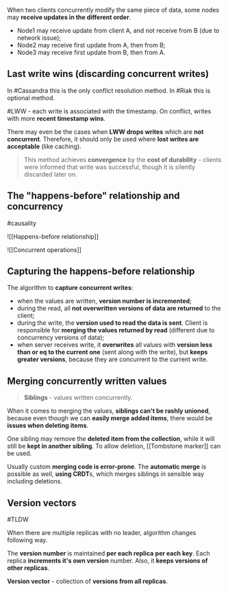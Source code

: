 When two clients concurrently modify the same piece of data, some nodes may **receive updates in the different order**. 
- Node1 may receive update from client A, and not receive from B (due to network issue);
- Node2 may receive first update from A, then from B;
- Node3 may receive first update from B, then from A.

## Last write wins (discarding concurrent writes)

In #Cassandra this is the only conflict resolution method.
In #Riak this is optional method.

#LWW -  each write is associated with the timestamp. On conflict, writes 
with more **recent timestamp wins**. 

There may even be the cases when **LWW drops writes** which are **not concurrent**. Therefore, it should only be used where **lost writes are acceptable** (like caching).

> This method achieves **convergence** by the **cost of durability** - clients were informed that write was successful, though it is silently discarded later on.

## The "happens-before" relationship and concurrency

#causality

![[Happens-before relationship]]

![[Concurrent operations]]

## Capturing the happens-before relationship

The algorithm to **capture concurrent writes**:
- when the values are written, **version number is incremented**;
- during the read, all **not overwritten versions of data are returned** to the client;
- during the write, the **version used to read the data is sent**. Client is responsible for **merging the values returned by read** (different due to concurrency versions of data);
- when server receives write, it **overwrites** all values with **version less than or eq to the current one** (sent along with the write), but **keeps greater versions**, because they are concurrent to the current write.

## Merging concurrently written values

> **Siblings** - values written concurrently.

When it comes to merging the values, **siblings can't be rashly unioned**, because even though we can **easily merge added items**, there would be **issues when deleting items**. 

One sibling may remove the **deleted item from the collection**, while it will still be **kept in another sibling**. To allow deletion, [[Tombstone marker]] can be used.

Usually custom **merging code is error-prone**. The **automatic merge** is possible as well, **using CRDT**s, which merges siblings in sensible way including deletions.

## Version vectors

#TLDW

When there are multiple replicas with no leader, algorithm changes following way. 

The **version number** is maintained **per each replica** **per each key**. Each replica **increments it's own version** number. Also, it **keeps versions of other replicas**.

**Version vector** - collection of **versions from all replicas**.